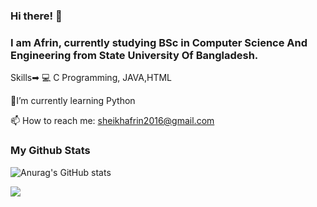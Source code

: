 ### Hi there! 👋

### I am Afrin, currently studying BSc in Computer Science And Engineering from State University Of Bangladesh.

 Skills➡ 💻 C Programming, JAVA,HTML

 🌱I’m currently learning Python
 
 📫 How to reach me: sheikhafrin2016@gmail.com

### My Github Stats

![Anurag's GitHub stats](https://github-readme-stats.vercel.app/api?username=SheikhAfrin&theme=dark&show_icons=true)

![](https://komarev.com/ghpvc/?SheikhAfrin=your-github-SheikhAfrin&color=green)

